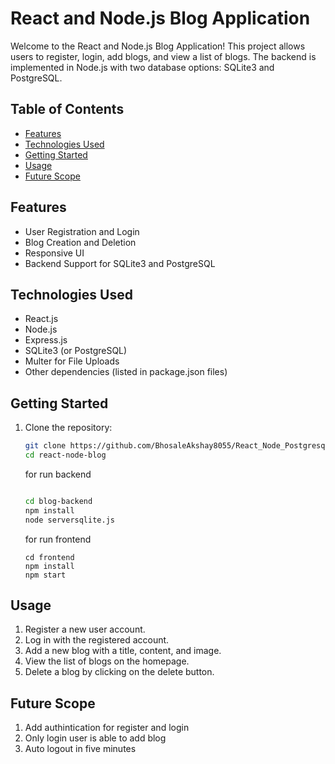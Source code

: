 # React and Node.js Blog Application

Welcome to the React and Node.js Blog Application! This project allows users to register, login, add blogs, and view a list of blogs. The backend is implemented in Node.js with two database options: SQLite3 and PostgreSQL.

## Table of Contents

- [Features](#features)
- [Technologies Used](#technologies-used)
- [Getting Started](#getting-started)
- [Usage](#usage)
- [Future Scope](#future-scope)

## Features

- User Registration and Login
- Blog Creation and Deletion
- Responsive UI
- Backend Support for SQLite3 and PostgreSQL

## Technologies Used

- React.js
- Node.js
- Express.js
- SQLite3 (or PostgreSQL)
- Multer for File Uploads
- Other dependencies (listed in package.json files)

## Getting Started

1. Clone the repository:

   ```bash
   git clone https://github.com/BhosaleAkshay8055/React_Node_Postgresql_Blog.git
   cd react-node-blog
   ```
   for run backend
   ```bash
   
   cd blog-backend
   npm install
   node serversqlite.js
   ```
   for run frontend
   ```
   cd frontend
   npm install
   npm start
   ```
## Usage
1. Register a new user account.
2. Log in with the registered account.
3. Add a new blog with a title, content, and image.
4. View the list of blogs on the homepage.
5. Delete a blog by clicking on the delete button.

## Future Scope
1. Add authintication for register and login
2. Only login user is able to add blog
3. Auto logout in five minutes
   
   

